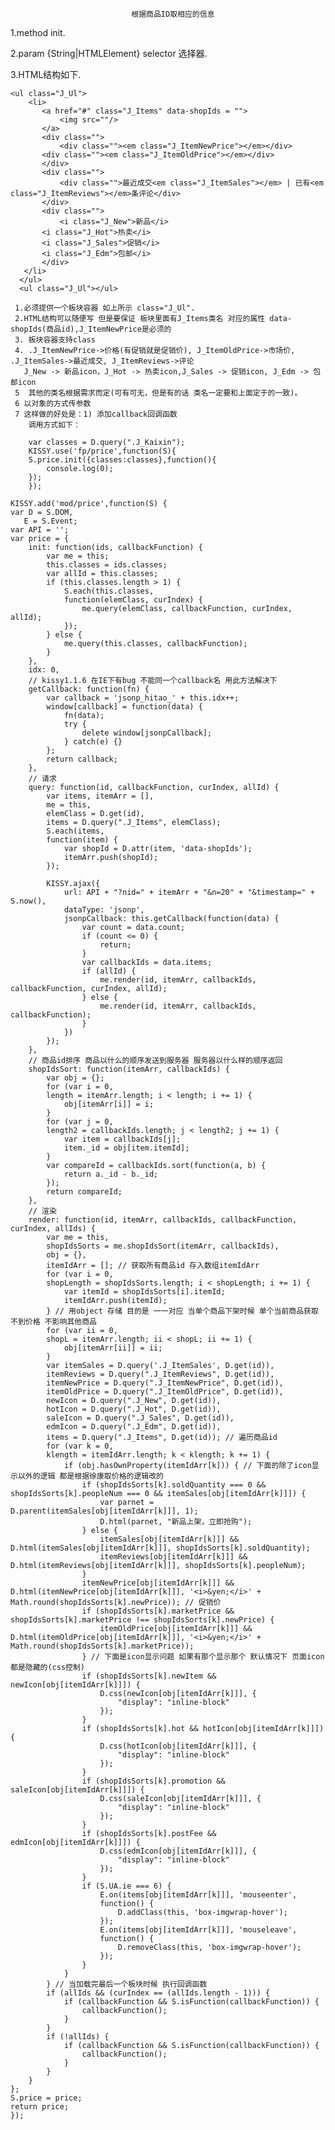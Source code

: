 	
					          
					           根据商品ID取相应的信息
	

1.method init.

2.param {String|HTMLElement} selector 选择器.

3.HTML结构如下.

	<ul class="J_Ul">
	    <li>
	       <a href="#" class="J_Items" data-shopIds = "">
	           <img src=""/>
	       </a>
	       <div class="">
	           <div class=""><em class="J_ItemNewPrice"></em></div>
		   <div class=""><em class="J_ItemOldPrice"></em></div>
	       </div>
	       <div class="">
	           <div class="">最近成交<em class="J_ItemSales"></em> | 已有<em class="J_ItemReviews"></em>条评论</div>
	       </div>
	       <div class="">
	           <i class="J_New">新品</i>
		   <i class="J_Hot">热卖</i>
		   <i class="J_Sales">促销</i>
		   <i class="J_Edm">包邮</i>
	       </div>
	   </li>
      </ul>
      <ul class="J_Ul"></ul>
	
     1.必须提供一个板块容器 如上所示 class="J_Ul". 
     2.HTML结构可以随便写 但是要保证 板块里面有J_Items类名 对应的属性 data-shopIds(商品id),J_ItemNewPrice是必须的
     3. 板块容器支持class  
     4. .J_ItemNewPrice->价格(有促销就是促销价), J_ItemOldPrice->市场价, .J_ItemSales->最近成交, J_ItemReviews->评论 
       J_New -> 新品icon，J_Hot -> 热卖icon,J_Sales -> 促销icon, J_Edm -> 包邮icon
     5  其他的类名根据需求而定(可有可无，但是有的话 类名一定要和上面定于的一致)。
     6 以对象的方式传参数
     7 这样做的好处是：1) 添加callback回调函数
	    调用方式如下：
	    
	    var classes = D.query(".J_Kaixin"); 
	    KISSY.use('fp/price',function(S){
		S.price.init({classes:classes},function(){
		    console.log(0);
		});
	    });

    KISSY.add('mod/price',function(S) {
	var D = S.DOM,
	   E = S.Event;
	var API = '';
	var price = {
		init: function(ids, callbackFunction) {
			var me = this;
			this.classes = ids.classes;
			var allId = this.classes;
			if (this.classes.length > 1) {
				S.each(this.classes,
				function(elemClass, curIndex) {
					me.query(elemClass, callbackFunction, curIndex, allId);
				});
			} else {
				me.query(this.classes, callbackFunction);
			}
		},
		idx: 0,
		// kissy1.1.6 在IE下有bug 不能同一个callback名 用此方法解决下
		getCallback: function(fn) {
			var callback = 'jsonp_hitao_' + this.idx++;
			window[callback] = function(data) {
				fn(data);
				try {
					delete window[jsonpCallback];
				} catch(e) {}
			};
			return callback;
		},
		// 请求
		query: function(id, callbackFunction, curIndex, allId) {
			var items, itemArr = [],
			me = this,
			elemClass = D.get(id),
			items = D.query(".J_Items", elemClass);
			S.each(items,
			function(item) {
				var shopId = D.attr(item, 'data-shopIds');
				itemArr.push(shopId);
			});
		
			KISSY.ajax({
				url: API + "?nid=" + itemArr + "&n=20" + "&timestamp=" + S.now(),
				dataType: 'jsonp',
				jsonpCallback: this.getCallback(function(data) {
					var count = data.count;
					if (count <= 0) {
						return;
					}
					var callbackIds = data.items;
					if (allId) {
						me.render(id, itemArr, callbackIds, callbackFunction, curIndex, allId);
					} else {
						me.render(id, itemArr, callbackIds, callbackFunction);
					}
				})
			});
		},
		// 商品id排序 商品以什么的顺序发送到服务器 服务器以什么样的顺序返回
		shopIdsSort: function(itemArr, callbackIds) {
			var obj = {};
			for (var i = 0,
			length = itemArr.length; i < length; i += 1) {
				obj[itemArr[i]] = i;
			}
			for (var j = 0,
			length2 = callbackIds.length; j < length2; j += 1) {
				var item = callbackIds[j];
				item._id = obj[item.itemId];
			}
			var compareId = callbackIds.sort(function(a, b) {
				return a._id - b._id;
			});
			return compareId;
		},
		// 渲染
		render: function(id, itemArr, callbackIds, callbackFunction, curIndex, allIds) {
			var me = this,
			shopIdsSorts = me.shopIdsSort(itemArr, callbackIds),
			obj = {},
			itemIdArr = []; // 获取所有商品id 存入数组itemIdArr
			for (var i = 0,
			shopLength = shopIdsSorts.length; i < shopLength; i += 1) {
				var itemId = shopIdsSorts[i].itemId;
				itemIdArr.push(itemId);
			} // 用object 存储 目的是 一一对应 当单个商品下架时候 单个当前商品获取不到价格 不影响其他商品 
			for (var ii = 0,
			shopL = itemArr.length; ii < shopL; ii += 1) {
				obj[itemArr[ii]] = ii;
			}
			var itemSales = D.query('.J_ItemSales', D.get(id)),
			itemReviews = D.query(".J_ItemReviews", D.get(id)),
			itemNewPrice = D.query(".J_ItemNewPrice", D.get(id)),
			itemOldPrice = D.query(".J_ItemOldPrice", D.get(id)),
			newIcon = D.query(".J_New", D.get(id)),
			hotIcon = D.query(".J_Hot", D.get(id)),
			saleIcon = D.query(".J_Sales", D.get(id)),
			edmIcon = D.query(".J_Edm", D.get(id)),
			items = D.query(".J_Items", D.get(id)); // 遍历商品id 
			for (var k = 0,
			klength = itemIdArr.length; k < klength; k += 1) {
				if (obj.hasOwnProperty(itemIdArr[k])) { // 下面的除了icon显示以外的逻辑 都是根据徐康取价格的逻辑改的
					if (shopIdsSorts[k].soldQuantity === 0 && shopIdsSorts[k].peopleNum === 0 && itemSales[obj[itemIdArr[k]]]) {
						var parnet = D.parent(itemSales[obj[itemIdArr[k]]], 1);
						D.html(parnet, "新品上架，立即抢购");
					} else {
						itemSales[obj[itemIdArr[k]]] && D.html(itemSales[obj[itemIdArr[k]]], shopIdsSorts[k].soldQuantity);
						itemReviews[obj[itemIdArr[k]]] && D.html(itemReviews[obj[itemIdArr[k]]], shopIdsSorts[k].peopleNum);
					}
					itemNewPrice[obj[itemIdArr[k]]] && D.html(itemNewPrice[obj[itemIdArr[k]]], '<i>&yen;</i>' + Math.round(shopIdsSorts[k].newPrice)); // 促销价
					if (shopIdsSorts[k].marketPrice && shopIdsSorts[k].marketPrice !== shopIdsSorts[k].newPrice) {
						itemOldPrice[obj[itemIdArr[k]]] && D.html(itemOldPrice[obj[itemIdArr[k]]], '<i>&yen;</i>' + Math.round(shopIdsSorts[k].marketPrice));
					} // 下面是icon显示问题 如果有那个显示那个 默认情况下 页面icon都是隐藏的(css控制)
					if (shopIdsSorts[k].newItem && newIcon[obj[itemIdArr[k]]]) {
						D.css(newIcon[obj[itemIdArr[k]]], {
							"display": "inline-block"
						});
					}
					if (shopIdsSorts[k].hot && hotIcon[obj[itemIdArr[k]]]) {
						D.css(hotIcon[obj[itemIdArr[k]]], {
							"display": "inline-block"
						});
					}
					if (shopIdsSorts[k].promotion && saleIcon[obj[itemIdArr[k]]]) {
						D.css(saleIcon[obj[itemIdArr[k]]], {
							"display": "inline-block"
						});
					}
					if (shopIdsSorts[k].postFee && edmIcon[obj[itemIdArr[k]]]) {
						D.css(edmIcon[obj[itemIdArr[k]]], {
							"display": "inline-block"
						});
					}
					if (S.UA.ie === 6) {
						E.on(items[obj[itemIdArr[k]]], 'mouseenter',
						function() {
							D.addClass(this, 'box-imgwrap-hover');
						});
						E.on(items[obj[itemIdArr[k]]], 'mouseleave',
						function() {
							D.removeClass(this, 'box-imgwrap-hover');
						});
					}
				}
			} // 当加载完最后一个板块时候 执行回调函数
			if (allIds && (curIndex == (allIds.length - 1))) {
				if (callbackFunction && S.isFunction(callbackFunction)) {
					callbackFunction();
				}
			}
			if (!allIds) {
				if (callbackFunction && S.isFunction(callbackFunction)) {
					callbackFunction();
				}
			}
		}
	};
	S.price = price;
	return price;
    });
